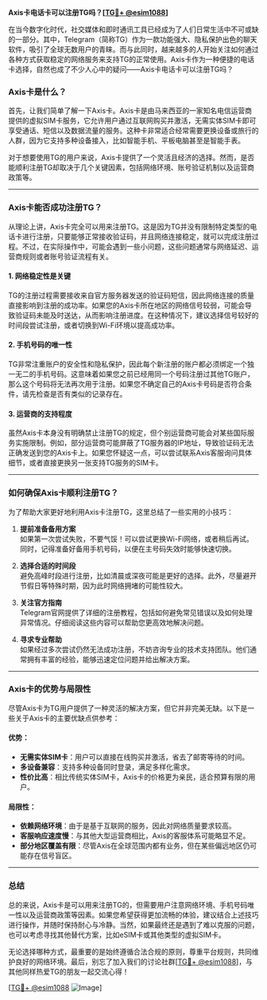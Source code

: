 **Axis卡电话卡可以注册TG吗？[[TG💪+ @esim1088](https://t.me/s/esim1088)]**

在当今数字化时代，社交媒体和即时通讯工具已经成为了人们日常生活中不可或缺的一部分。其中，Telegram（简称TG）作为一款功能强大、隐私保护出色的聊天软件，吸引了全球无数用户的青睐。而与此同时，越来越多的人开始关注如何通过各种方式获取稳定的网络服务来支持TG的正常使用。Axis卡作为一种便捷的电话卡选择，自然也成了不少人心中的疑问——Axis卡电话卡可以注册TG吗？

### Axis卡是什么？

首先，让我们简单了解一下Axis卡。Axis卡是由马来西亚的一家知名电信运营商提供的虚拟SIM卡服务，它允许用户通过互联网购买并激活，无需实体SIM卡即可享受通话、短信以及数据流量的服务。这种卡非常适合经常需要更换设备或旅行的人群，因为它支持多种设备接入，比如智能手机、平板电脑甚至是智能手表。

对于想要使用TG的用户来说，Axis卡提供了一个灵活且经济的选择。然而，是否能顺利注册TG却取决于几个关键因素，包括网络环境、账号验证机制以及运营商政策等。

---

### Axis卡能否成功注册TG？

从理论上讲，Axis卡完全可以用来注册TG。这是因为TG并没有限制特定类型的电话卡进行注册，只要能够正常接收验证码，并且网络连接稳定，就可以完成注册过程。不过，在实际操作中，可能会遇到一些小问题，这些问题通常与网络延迟、运营商规则或者账号验证流程有关。

#### 1. **网络稳定性是关键**
TG的注册过程需要接收来自官方服务器发送的验证码短信，因此网络连接的质量直接影响到注册的成功率。如果您的Axis卡所在地区的网络信号较弱，可能会导致验证码未能及时送达，从而影响注册进度。在这种情况下，建议选择信号较好的时间段尝试注册，或者切换到Wi-Fi环境以提高成功率。

#### 2. **手机号码的唯一性**
TG非常注重账户的安全性和隐私保护，因此每个新注册的账户都必须绑定一个独一无二的手机号码。这意味着如果您之前已经用同一个号码注册过其他TG账户，那么这个号码将无法再次用于注册。如果您不确定自己的Axis卡号码是否符合条件，请先检查是否有类似的记录存在。

#### 3. **运营商的支持程度**
虽然Axis卡本身没有明确禁止注册TG的规定，但个别运营商可能会对某些国际服务实施限制。例如，部分运营商可能屏蔽了TG服务器的IP地址，导致验证码无法正确发送到您的Axis卡上。如果您怀疑这一点，可以尝试联系Axis客服询问具体细节，或者直接更换另一张支持TG服务的SIM卡。

---

### 如何确保Axis卡顺利注册TG？

为了帮助大家更好地利用Axis卡注册TG，这里总结了一些实用的小技巧：

1. **提前准备备用方案**  
   如果第一次尝试失败，不要气馁！可以尝试更换Wi-Fi网络，或者稍后再试。同时，记得准备好备用手机号码，以便在主号码失效时能够快速切换。

2. **选择合适的时间段**  
   避免高峰时段进行注册，比如清晨或深夜可能是更好的选择。此外，尽量避开节假日等特殊时期，因为此时网络拥堵的可能性较大。

3. **关注官方指南**  
   Telegram官网提供了详细的注册教程，包括如何避免常见错误以及如何处理异常情况。仔细阅读这些内容可以帮助您更高效地解决问题。

4. **寻求专业帮助**  
   如果经过多次尝试仍然无法成功注册，不妨咨询专业的技术支持团队。他们通常拥有丰富的经验，能够迅速定位问题并给出解决方案。

---

### Axis卡的优势与局限性

尽管Axis卡为TG用户提供了一种灵活的解决方案，但它并非完美无缺。以下是一些关于Axis卡的主要优缺点供参考：

#### 优势：
- **无需实体SIM卡**：用户可以直接在线购买并激活，省去了邮寄等待的时间。
- **多设备兼容**：支持多种设备同时登录，满足多样化需求。
- **性价比高**：相比传统实体SIM卡，Axis卡的价格更为亲民，适合预算有限的用户。

#### 局限性：
- **依赖网络环境**：由于是基于互联网的服务，因此对网络质量要求较高。
- **客服响应速度慢**：与其他大型运营商相比，Axis的客服体系可能略显不足。
- **部分地区覆盖有限**：尽管Axis在全球范围内都有业务，但在某些偏远地区仍可能存在信号盲区。

---

### 总结

总的来说，Axis卡是可以用来注册TG的，但需要用户注意网络环境、手机号码唯一性以及运营商政策等因素。如果您希望获得更加流畅的体验，建议结合上述技巧进行操作，并随时保持耐心与冷静。当然，如果最终还是遇到了难以克服的问题，也可以考虑寻找其他替代方案，比如eSIM卡或其他类型的虚拟SIM卡。

无论选择哪种方式，最重要的是始终遵循合法合规的原则，尊重平台规则，共同维护良好的网络环境。最后，别忘了加入我们的讨论社群[[TG💪+ @esim1088](https://t.me/s/esim1088)]，与其他同样热爱TG的朋友一起交流心得！

[[TG💪+ @esim1088](https://t.me/s/esim1088) ![Image](https://i.postimg.cc/4NQfJmqS/Snipaste-2025-05-13-00-14-12.png)]